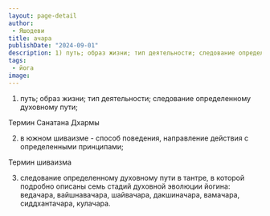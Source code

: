```yaml
---
layout: page-detail
author:
 - Яшодеви
title: ачара
publishDate: "2024-09-01"
description: 1) путь; образ жизни; тип деятельности; следование определенному духовному пути;
tags:
 - йога
image: 
---
```


1) путь; образ жизни; тип деятельности; следование определенному духовному пути;


 Термин Санатана Дхармы


2) в южном шиваизме - способ поведения, направление действия с определенными принципами;


 Термин шиваизма


3) следование определенному духовному пути в тантре, в которой подробно описаны семь стадий духовной эволюции йогина: ведачара, вайшнавачара, шайвачара, дакшиначара, вамачара, сиддхантачара, кулачара.


